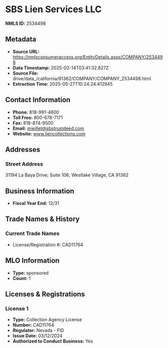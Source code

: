 # SBS Lien Services LLC

**NMLS ID:** 2534498

## Metadata
- **Source URL:** https://nmlsconsumeraccess.org/EntityDetails.aspx/COMPANY/2534498
- **Data Timestamp:** 2025-02-14T03:41:32.827Z
- **Source File:** drive/data_/california/91362/COMPANY/COMPANY_2534498.html
- **Extraction Time:** 2025-05-27T10:24:24.412945

## Contact Information
- **Phone:** 818-991-4600
- **Toll Free:** 800-678-7171
- **Fax:** 818-874-9500
- **Email:** mwillet@sbstrustdeed.com
- **Website:** www.liencollections.com

## Addresses
### Street Address
31194 La Baya Drive; Suite 106; Westlake Village, CA 91362

## Business Information
- **Fiscal Year End:** 12/31

## Trade Names & History
### Current Trade Names
- License/Registration #: CAD11764

## MLO Information
- **Type:** sponsored
- **Count:** 1

## Licenses & Registrations

### License 1
- **Type:** Collection Agency License
- **Number:** CAD11764
- **Regulator:** Nevada - FID
- **Issue Date:** 03/12/2024
- **Authorized to Conduct Business:** Yes
